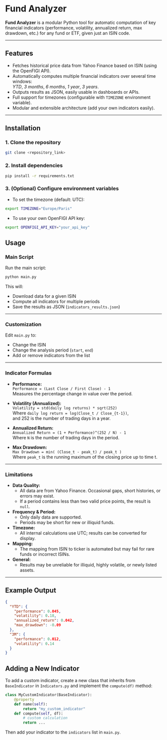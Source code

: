 # Fund Analyzer

**Fund Analyzer** is a modular Python tool for automatic computation of key financial indicators (performance, volatility, annualized return, max drawdown, etc.) for any fund or ETF, given just an ISIN code.

---

## Features

- Fetches historical price data from Yahoo Finance based on ISIN (using the OpenFIGI API).
- Automatically computes multiple financial indicators over several time windows:  
  _YTD_, _3 months_, _6 months_, _1 year_, _3 years_.
- Outputs results as JSON, easily usable in dashboards or APIs.
- Full support for timezones (configurable with `TIMEZONE` environment variable).
- Modular and extensible architecture (add your own indicators easily).

---

## Installation

### 1. Clone the repository
```bash
git clone <repository_link>
```

### 2. Install dependencies
```bash
pip install -r requirements.txt
```

### 3. (Optional) Configure environment variables

- To set the timezone (default: UTC):
```bash
export TIMEZONE="Europe/Paris"
```
- To use your own OpenFIGI API key:
```bash
export OPENFIGI_API_KEY="your_api_key"
```


## Usage

### Main Script

Run the main script:

```bash
python main.py
```

This will:
- Download data for a given ISIN
- Compute all indicators for multiple periods
- Save the results as JSON (`indicators_results.json`)

---

### Customization

Edit `main.py` to:
- Change the ISIN
- Change the analysis period (`start`, `end`)
- Add or remove indicators from the list

---


### Indicator Formulas

- **Performance:**  
  `Performance = (Last Close / First Close) - 1`  
  Measures the percentage change in value over the period.

- **Volatility (Annualized):**  
  `Volatility = std(daily log returns) * sqrt(252)`  
  Where `daily log return = log(Close_t / Close_{t-1})`,  
  and 252 is the number of trading days in a year.

- **Annualized Return:**  
  `Annualized Return = (1 + Performance)^(252 / N) - 1`  
  Where `N` is the number of trading days in the period.

- **Max Drawdown:**  
  `Max Drawdown = min( (Close_t - peak_t) / peak_t )`  
  Where `peak_t` is the running maximum of the closing price up to time t.

---

### Limitations

- **Data Quality:**  
  - All data are from Yahoo Finance. Occasional gaps, short histories, or errors may exist.
  - If a period contains less than two valid price points, the result is `null`.
- **Frequency & Period:**  
  - Only daily data are supported.
  - Periods may be short for new or illiquid funds.
- **Timezone:**  
  - All internal calculations use UTC; results can be converted for display.
- **Mapping:**  
  - The mapping from ISIN to ticker is automated but may fail for rare funds or incorrect ISINs.
- **General:**  
  - Results may be unreliable for illiquid, highly volatile, or newly listed assets.

---

## Example Output

```json
{
  "YTD": {
    "performance": 0.045,
    "volatility": 0.18,
    "annualized_return": 0.042,
    "max_drawdown": -0.09
  },
  "3M": {
    "performance": 0.012,
    "volatility": 0.14
  }
}
```


## Adding a New Indicator

To add a custom indicator, create a new class that inherits from `BaseIndicator` in `Indicators.py` and implement the `compute(df)` method:

```python
class MyCustomIndicator(BaseIndicator):
    @property
    def name(self):
        return "my_custom_indicator"
    def compute(self, df):
        # custom calculation
        return ...
```

Then add your indicator to the `indicators` list in `main.py`.

